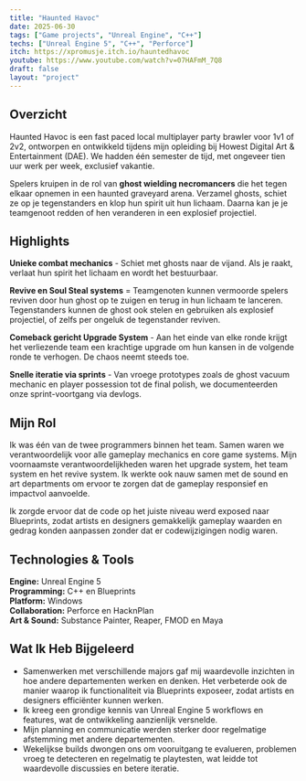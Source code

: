 ```yaml
---
title: "Haunted Havoc"
date: 2025-06-30
tags: ["Game projects", "Unreal Engine", "C++"]
techs: ["Unreal Engine 5", "C++", "Perforce"]
itch: https://xpromusje.itch.io/hauntedhavoc
youtube: https://www.youtube.com/watch?v=07HAFmM_7Q8
draft: false
layout: "project"
---
```


## Overzicht

Haunted Havoc is een fast paced local multiplayer party brawler voor 1v1 of 2v2, ontworpen en ontwikkeld tijdens mijn opleiding bij Howest Digital Art & Entertainment (DAE). We hadden één semester de tijd, met ongeveer tien uur werk per week, exclusief vakantie.

Spelers kruipen in de rol van **ghost wielding necromancers** die het tegen elkaar opnemen in een haunted graveyard arena. Verzamel ghosts, schiet ze op je tegenstanders en klop hun spirit uit hun lichaam. Daarna kan je je teamgenoot redden of hen veranderen in een explosief projectiel.

## Highlights

**Unieke combat mechanics** - Schiet met ghosts naar de vijand. Als je raakt, verlaat hun spirit het lichaam en wordt het bestuurbaar.

**Revive en Soul Steal systems** = Teamgenoten kunnen vermoorde spelers reviven door hun ghost op te zuigen en terug in hun lichaam te lanceren. Tegenstanders kunnen de ghost ook stelen en gebruiken als explosief projectiel, of zelfs per ongeluk de tegenstander reviven.

**Comeback gericht Upgrade System** - Aan het einde van elke ronde krijgt het verliezende team een krachtige upgrade om hun kansen in de volgende ronde te verhogen. De chaos neemt steeds toe.

**Snelle iteratie via sprints** - Van vroege prototypes zoals de ghost vacuum mechanic en player possession tot de final polish, we documenteerden onze sprint-voortgang via devlogs.

## Mijn Rol

Ik was één van de twee programmers binnen het team. Samen waren we verantwoordelijk voor alle gameplay mechanics en core game systems. Mijn voornaamste verantwoordelijkheden waren het upgrade system, het team system en het revive system. Ik werkte ook nauw samen met de sound en art departments om ervoor te zorgen dat de gameplay responsief en impactvol aanvoelde.

Ik zorgde ervoor dat de code op het juiste niveau werd exposed naar Blueprints, zodat artists en designers gemakkelijk gameplay waarden en gedrag konden aanpassen zonder dat er codewijzigingen nodig waren.

## Technologies & Tools

**Engine:** Unreal Engine 5  
**Programming:** C++ en Blueprints  
**Platform:** Windows  
**Collaboration:** Perforce en HacknPlan  
**Art & Sound:** Substance Painter, Reaper, FMOD en Maya  

## Wat Ik Heb Bijgeleerd

* Samenwerken met verschillende majors gaf mij waardevolle inzichten in hoe andere departementen werken en denken. Het verbeterde ook de manier waarop ik functionaliteit via Blueprints exposeer, zodat artists en designers efficiënter kunnen werken.  
* Ik kreeg een grondige kennis van Unreal Engine 5 workflows en features, wat de ontwikkeling aanzienlijk versnelde.  
* Mijn planning en communicatie werden sterker door regelmatige afstemming met andere departementen.  
* Wekelijkse builds dwongen ons om vooruitgang te evalueren, problemen vroeg te detecteren en regelmatig te playtesten, wat leidde tot waardevolle discussies en betere iteratie.
